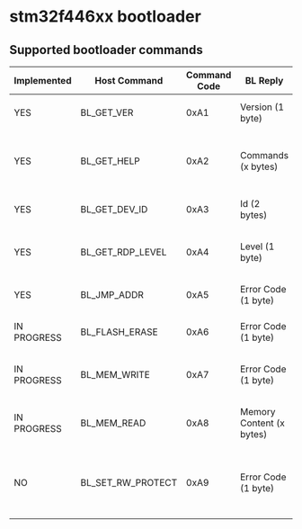 # stm32f446xx bootloader

## Supported bootloader commands
| Implemented | Host Command      | Command Code | BL Reply                 | Description                                              |
| ----------- | ----------------- | ------------ | ------------------------ | -------------------------------------------------------- |
| YES         | BL_GET_VER        | 0xA1         | Version (1 byte)         | Get the bootloader version                               |
| YES         | BL_GET_HELP       | 0xA2         | Commands (x bytes)       | Get all commands supported by the bootloader             |
| YES         | BL_GET_DEV_ID     | 0xA3         | Id (2 bytes)             | Get device identification number                         |
| YES         | BL_GET_RDP_LEVEL  | 0xA4         | Level (1 byte)           | Get FLASH read protection level                          |
| YES         | BL_JMP_ADDR       | 0xA5         | Error Code (1 byte)      | Jump to specified address                                |
| IN PROGRESS | BL_FLASH_ERASE    | 0xA6         | Error Code (1 byte)      | Erase sector(s) of the FLASH                             |
| IN PROGRESS | BL_MEM_WRITE      | 0xA7         | Error Code (1 byte)      | Write to FLASH memory of the MCU                         |
| IN PROGRESS | BL_MEM_READ       | 0xA8         | Memory Content (x bytes) | Read from FLASH memory of the MCU                        |
| NO          | BL_SET_RW_PROTECT | 0xA9         | Error Code (1 byte)      | Enable or disable read/write protection of FLASH sectors |
